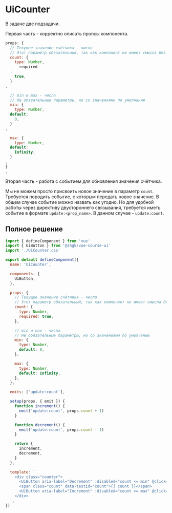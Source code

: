 # UiCounter

В задаче две подзадачи.

Первая часть - корректно описать пропсы компонента.

```js
props: {
  // Текущее значение счётчика - число
  // Этот параметр обязательный, так как компонент не имеет смысла без него
  count: {
    type: Number,
      required
  :
    true,
  }
,

  // min и max - числа
  // Не обязательные параметры, но со значениями по умолчанию
  min: {
    type: Number,
  default:
    0,
  }
,

  max: {
    type: Number,
  default:
    Infinity,
  }
,
}
,
```

Вторая часть - работа с событием для обновления значения счётчика.

Мы не можем просто присвоить новое значение в параметр `count`. Требуется породить событие, с которым передать новое
значение. В общем случае событие можно назвать как угодно. Но для удобной работы через директиву двустороннего
связывания, требуется иметь событие в формате `update:<prop_name>`. В данном случае - `update:count`.

## Полное решение

```js
import { defineComponent } from 'vue'
import { UiButton } from '@shgk/vue-course-ui'
import './UiCounter.css'

export default defineComponent({
  name: 'UiCounter',

  components: {
    UiButton,
  },

  props: {
    // Текущее значение счётчика - число
    // Этот параметр обязательный, так как компонент не имеет смысла без него
    count: {
      type: Number,
      required: true,
    },

    // min и max - числа
    // Не обязательные параметры, но со значениями по умолчанию
    min: {
      type: Number,
      default: 0,
    },

    max: {
      type: Number,
      default: Infinity,
    },
  },

  emits: ['update:count'],

  setup(props, { emit }) {
    function increment() {
      emit('update:count', props.count + 1)
    }

    function decrement() {
      emit('update:count', props.count - 1)
    }

    return {
      increment,
      decrement,
    }
  },

  template: `
    <div class="counter">
      <UiButton aria-label="Decrement" :disabled="count <= min" @click="increment">➖</UiButton>
      <span class="count" data-testid="count">{{ count }}</span>
      <UiButton aria-label="Increment" :disabled="count >= max" @click="decrement">➕</UiButton>
    </div>
  `,
})
```
